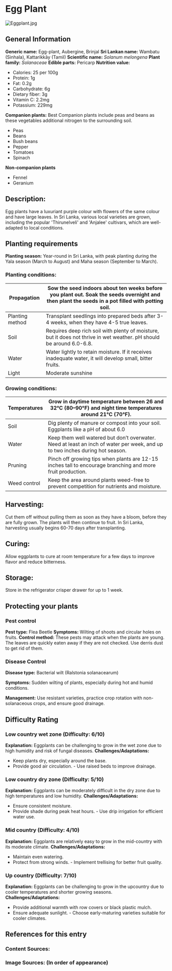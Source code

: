 # Egg Plant
![Eggplant.jpg](../../assets/images/Eggplant.jpeg "By Joydeep, CC BY-SA 3.0, https://commons.wikimedia.org/w/index.php?curid=20825279")

## General Information
**Generic name:** Egg-plant, Aubergine, Brinjal
**Sri Lankan name:** Wambatu (Sinhala), Kattarikkāy (Tamil)
**Scientific name:** _Solanum melongena_
**Plant family:** _Solanaceae_
**Edible parts:** Pericarp
**Nutrition value:**
- Calories: 25 per 100g
- Protein: 1g
- Fat: 0.2g
- Carbohydrate: 6g
- Dietary fiber: 3g
- Vitamin C: 2.2mg
- Potassium: 229mg

**Companion plants:**
Best Companion plants include peas and beans as these vegetables additional nitrogen to the surrounding soil.
- Peas
- Beans
- Bush beans
- Pepper
- Tomatoes
- Spinach

**Non-companion plants**
- Fennel
- Geranium

## Description:
Egg plants have a luxuriant purple colour with flowers of the same colour and have large leaves. <update>In Sri Lanka, various local varieties are grown, including the popular 'Thirunelveli' and 'Anjalee' cultivars, which are well-adapted to local conditions.</update>

## Planting requirements
**Planting season:** <update>Year-round in Sri Lanka, with peak planting during the Yala season (March to August) and Maha season (September to March).</update>

### Planting conditions:
| Propagation | Sow the seed indoors about ten weeks before you plant out. Soak the seeds overnight and then plant the seeds in a pot filled with potting soil. |
|----|----|
| Planting method | Transplant seedlings into prepared beds after 3-4 weeks, when they have 4-5 true leaves. |
| Soil | Requires deep rich soil with plenty of moisture, but it does not thrive in wet weather. pH should be around 6.0-6.8.|
| Water | Water lightly to retain moisture. If it receives inadequate water, it will develop small, bitter fruits. |
| Light | Moderate sunshine |

### Growing conditions:

| **Temperatures** | Grow in daytime temperature between 26 and 32°C (80–90°F) and night time temperatures around 21°C (70°F).|
|----|----|
| Soil | Dig plenty of manure or compost into your soil. Eggplants like a pH of about 6.0 |
| Water | Keep them well watered but don’t overwater. Need at least an inch of water per week, and up to two inches during hot season. |
| Pruning | Pinch off growing tips when plants are 12-15 inches tall to encourage branching and more fruit production. |
| Weed control | Keep the area around plants weed-free to prevent competition for nutrients and moisture. |

## Harvesting:
Cut them off without pulling them as soon as they have a bloom, before they are fully grown. The plants will then continue to fruit. <update>In Sri Lanka, harvesting usually begins 60-70 days after transplanting.</update>

## Curing:
<update>Allow eggplants to cure at room temperature for a few days to improve flavor and reduce bitterness.
</update>

## Storage: 
<update>Store in the refrigerator crisper drawer for up to 1 week.</update>

## Protecting your plants
### Pest control
**Pest type:** Flea Beetle
**Symptoms:** <update>Wilting of shoots and circular holes on fruits.</update>
**Control method:** These pests may attack when the plants are young. The leaves are quickly eaten away if they are not checked. Use derris dust to get rid of them.

### Disease Control
**Disease type:** <update>Bacterial wilt (Ralstonia solanacearum)</update>

**Symptoms:** <update>Sudden wilting of plants, especially during hot and humid conditions.</update>

**Management:** <update>Use resistant varieties, practice crop rotation with non-solanaceous crops, and ensure good drainage.</update>

## Difficulty Rating
### Low country wet zone (Difficulty: 6/10)
**Explanation:** Eggplants can be challenging to grow in the wet zone due to high humidity and risk of fungal diseases.
**Challenges/Adaptations:**
- Keep plants dry, especially around the base.
- Provide good air circulation.
<update>- Use raised beds to improve drainage.</update>

### Low country dry zone (Difficulty: 5/10)
**Explanation:** Eggplants can be moderately difficult in the dry zone due to high temperatures and low humidity.
**Challenges/Adaptations:**
- Ensure consistent moisture.
- Provide shade during peak heat hours.
<update>- Use drip irrigation for efficient water use.</update>

### Mid country (Difficulty: 4/10)
**Explanation:** Eggplants are relatively easy to grow in the mid-country with its moderate climate.
**Challenges/Adaptations:**
- Maintain even watering.
- Protect from strong winds.
<update>- Implement trellising for better fruit quality.</update>

### Up country (Difficulty: 7/10)
**Explanation:** Eggplants can be challenging to grow in the upcountry due to cooler temperatures and shorter growing seasons.
**Challenges/Adaptations:**
- Provide additional warmth with row covers or black plastic mulch.
- Ensure adequate sunlight.
<update>- Choose early-maturing varieties suitable for cooler climates.</update>

## References for this entry
### Content Sources:

### Image Sources: (In order of appearance)
